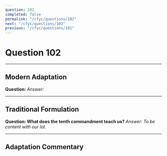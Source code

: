 ```yaml
---
question: 102
completed: false
permalink: "/cfyc/questions/102"
next: "/cfyc/questions/103"
previous: "/cfyc/questions/101"
---
```

# Question 102
---
## Modern Adaptation
<strong>
    Question:
</strong>

<em>
    Answer:
</em>

---
## Traditional Formulation
<strong>
    Question: What does the tenth commandment teach us?
</strong>

<em>
    Answer: To be content with our lot.
</em>

---
## Adaptation Commentary
